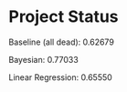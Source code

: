 <h1>
    Project Status
</h1>

<p>
    Baseline (all dead): 0.62679
</p>

<p>
    Bayesian: 0.77033
</p>

<p>
    Linear Regression: 0.65550
</p>

